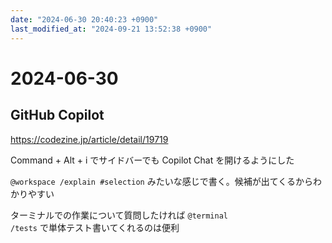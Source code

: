 ```yaml
---
date: "2024-06-30 20:40:23 +0900"
last_modified_at: "2024-09-21 13:52:38 +0900"
---
```


# 2024-06-30
## GitHub Copilot
https://codezine.jp/article/detail/19719

Command + Alt + i でサイドバーでも Copilot Chat を開けるようにした

`@workspace /explain #selection` みたいな感じで書く。候補が出てくるからわかりやすい

ターミナルでの作業について質問したければ `@terminal`  
`/tests` で単体テスト書いてくれるのは便利

